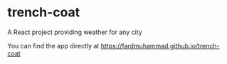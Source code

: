# trench-coat
A React project providing weather for any city

You can find the app directly at https://fardmuhammad.github.io/trench-coat
